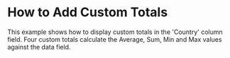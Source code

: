 # How to Add Custom Totals


<p>This example shows how to display custom totals in the 'Country' column field. Four custom totals calculate the Average, Sum, Min and Max values against the data field.</p>

<br/>


